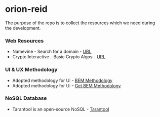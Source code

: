 # orion-reid

The purpose of the repo is to collect the resources which we need during the development.

### Web Resources

* Namevine - Search for a domain - [URL](https://namevine.com)
* Crypto Interactive - Basic Crypto Algos - [URL](http://crypto.interactive-maths.com)

### UI & UX Methodology

* Adopted methodology for UI - [BEM Methodology](https://en.bem.info/methodology/quick-start/)
* Adopted methodology for UI - [Get BEM Methodology](http://getbem.com/introduction/)

### NoSQL Database

* Tarantool is an open-source NoSQL - [Tarantool](https://tarantool.org)